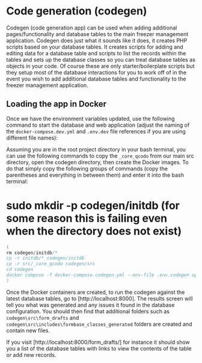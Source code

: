 # Code generation (codegen)

Codegen (code generation app) can be used when adding additional pages/functionality and database tables to the main freezer management application.
Codegen does just what it sounds like it does, it creates PHP scripts based on your database tables. It creates scripts for adding and editing data for a database table and scripts to list the records within the tables and sets up the database classes so you can treat database tables as objects in your code. Of course these are only starter/boilerplate scripts but they setup most of the database interactions for you to work off of in the event you wish to add additional database tables and functionality to the freezer management application.

## Loading the app in Docker

Once we have the environment variables updated, use the following command to start the database and web application (adjust the naming of the `docker-compose.dev.yml` and `.env.dev` file references if you are using different file names):

Assuming you are in the root project directory in your bash terminal, you can use the following commands to copy the `_core_qcodo` from our main src directory, open the codegen directory, then create the Docker images. To do that simply copy the following groups of commands (copy the parentheses and everything in between them) and enter it into the bash terminal:

# sudo mkdir -p codegen/initdb (for some reason this is failing even when the directory does not exist)
```s cmd
(
rm codegen/initdb/*
cp -r initdb/* codegen/initdb
cp -r src/_core_qcodo codegen/src
cd codegen
docker compose -f docker-compose.codegen.yml --env-file .env.codegen up
)
```

Once the Docker containers are created, to run the codegen against the latest database tables, go to [http://localhost:8000]. The results screen will tell you what was generated and any issues it found in the database configuration. You should then find that additional folders such as `codegen\src\form_drafts` and `codegen\src\includes\formbase_classes_generated` folders are created and contain new files.

If you visit [http://localhost:8000/form_drafts/] for instance it should show you a list of the database tables with links to view the contents of the table or add new records.